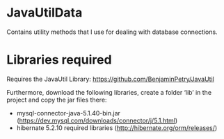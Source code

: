 # JavaUtilData
Contains utility methods that I use for dealing with database connections.

# Libraries required
Requires the JavaUtil Library: https://github.com/BenjaminPetry/JavaUtil

Furthermore, download the following libraries, create a folder ‘lib’ in the project and copy the jar files there:
- mysql-connector-java-5.1.40-bin.jar (https://dev.mysql.com/downloads/connector/j/5.1.html)
- hibernate 5.2.10 required libraries (http://hibernate.org/orm/releases/)